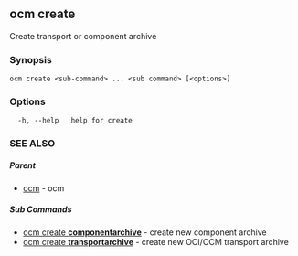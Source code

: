 ## ocm create

Create transport or component archive

### Synopsis

```
ocm create <sub-command> ... <sub command> [<options>]
```

### Options

```
  -h, --help   help for create
```

### SEE ALSO

##### Parent

* [ocm](ocm.md)	 - ocm


##### Sub Commands

* [ocm create <b>componentarchive</b>](ocm_create_componentarchive.md)	 - create new component archive
* [ocm create <b>transportarchive</b>](ocm_create_transportarchive.md)	 - create new OCI/OCM transport  archive

